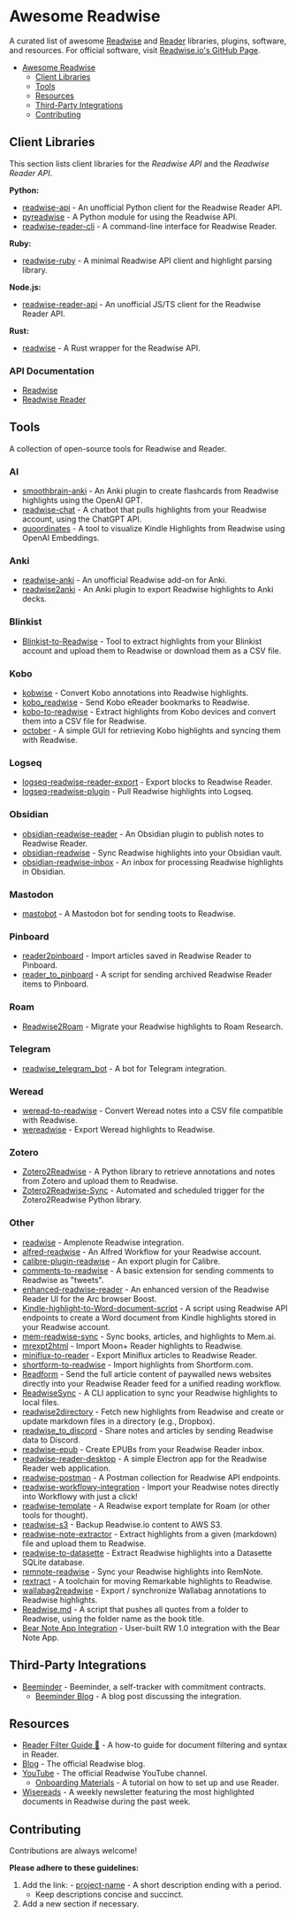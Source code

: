 # Awesome Readwise

A curated list of awesome [Readwise](https://readwise.io/) and [Reader](https://readwise.io/read) libraries, plugins, software, and resources. For official software, visit [Readwise.io's GitHub Page](https://github.com/readwiseio).

- [Awesome Readwise](#awesome-readwise)
  - [Client Libraries](#client-libraries)
  - [Tools](#tools)
  - [Resources](#resources)
  - [Third-Party Integrations](#third-party-integrations)
  - [Contributing](#contributing)

## Client Libraries

This section lists client libraries for the *Readwise API* and the *Readwise Reader API*.

**Python:**

- [readwise-api](https://github.com/floscha/readwise-api) - An unofficial Python client for the Readwise Reader API.
- [pyreadwise](https://github.com/rwxd/pyreadwise) - A Python module for using the Readwise API.
- [readwise-reader-cli](https://github.com/Scarvy/readwise-reader-cli) - A command-line interface for Readwise Reader.

**Ruby:**

- [readwise-ruby](https://github.com/joshbeckman/readwise-ruby) - A minimal Readwise API client and highlight parsing library.

**Node.js:**

- [readwise-reader-api](https://github.com/Scarvy/readwise-reader-api) - An unofficial JS/TS client for the Readwise Reader API.

**Rust:**

- [readwise](https://github.com/terror/readwise) - A Rust wrapper for the Readwise API.

### API Documentation

- [Readwise](https://readwise.io/api_deets)
- [Readwise Reader](https://readwise.io/reader_api)

## Tools

A collection of open-source tools for Readwise and Reader.

### AI

- [smoothbrain-anki](https://github.com/smoothbrain-ai/smoothbrain-anki) - An Anki plugin to create flashcards from Readwise highlights using the OpenAI GPT.
- [readwise-chat](https://github.com/acmeyer/readwise-chat) - A chatbot that pulls highlights from your Readwise account, using the ChatGPT API.
- [quoordinates](https://github.com/bramses/quoordinates) - A tool to visualize Kindle Highlights from Readwise using OpenAI Embeddings.

### Anki

- [readwise-anki](https://github.com/mattbarlow-sg/readwise-anki) - An unofficial Readwise add-on for Anki.
- [readwise2anki](https://github.com/ethan-butler-alight/readwise2anki) - An Anki plugin to export Readwise highlights to Anki decks.

### Blinkist

- [Blinkist-to-Readwise](https://github.com/tibobrc/Blinkist-to-Readwise) - Tool to extract highlights from your Blinkist account and upload them to Readwise or download them as a CSV file.

### Kobo

- [kobwise](https://github.com/osteel/kobwise) - Convert Kobo annotations into Readwise highlights.
- [kobo_readwise](https://github.com/taiansu/kobo_readwise) - Send Kobo eReader bookmarks to Readwise.
- [kobo-to-readwise](https://github.com/zakkolar/kobo-to-readwise) - Extract highlights from Kobo devices and convert them into a CSV file for Readwise.
- [october](https://github.com/marcus-crane/october) - A simple GUI for retrieving Kobo highlights and syncing them with Readwise.

### Logseq

- [logseq-readwise-reader-export](https://github.com/pstuifzand/logseq-readwise-reader-export) - Export blocks to Readwise Reader.
- [logseq-readwise-plugin](https://github.com/hkgnp/logseq-readwise-plugin) - Pull Readwise highlights into Logseq.

### Obsidian

- [obsidian-readwise-reader](https://github.com/joerncodes/obsidian-readwise-reader) - An Obsidian plugin to publish notes to Readwise Reader.
- [obsidian-readwise](https://github.com/renehernandez/obsidian-readwise) - Sync Readwise highlights into your Obsidian vault.
- [obsidian-readwise-inbox](https://github.com/TfTHacker/obsidian-readwise-inbox) - An inbox for processing Readwise highlights in Obsidian.

### Mastodon

- [mastobot](https://github.com/nicolevanderhoeven/mastobot) - A Mastodon bot for sending toots to Readwise.

### Pinboard

- [reader2pinboard](https://github.com/moefuerst/reader2pinboard) - Import articles saved in Readwise Reader to Pinboard.
- [reader_to_pinboard](https://github.com/basepi/reader_to_pinboard) - A script for sending archived Readwise Reader items to Pinboard.

### Roam

- [Readwise2Roam](https://github.com/jammastergirish/Readwise2Roam) - Migrate your Readwise highlights to Roam Research.

### Telegram

- [readwise_telegram_bot](https://github.com/ixnet/readwise_telegram_bot) - A bot for Telegram integration.

### Weread

- [weread-to-readwise](https://github.com/wogong/weread-to-readwise) - Convert Weread notes into a CSV file compatible with Readwise.
- [wereadwise](https://github.com/fuergaosi233/wereadwise) - Export Weread highlights to Readwise.

### Zotero

- [Zotero2Readwise](https://github.com/e-alizadeh/Zotero2Readwise) - A Python library to retrieve annotations and notes from Zotero and upload them to Readwise.
- [Zotero2Readwise-Sync](https://github.com/e-alizadeh/Zotero2Readwise-Sync) - Automated and scheduled trigger for the Zotero2Readwise Python library.

### Other

- [readwise](https://github.com/alloy-org/readwise) - Amplenote Readwise integration.
- [alfred-readwise](https://github.com/giovannicoppola/alfred-readwise) - An Alfred Workflow for your Readwise account.
- [calibre-plugin-readwise](https://github.com/iamwillbar/calibre-plugin-readwise) - An export plugin for Calibre.
- [comments-to-readwise](https://github.com/marcus-crane/comments-to-readwise) - A basic extension for sending comments to Readwise as "tweets".
- [enhanced-readwise-reader](https://github.com/sodastereo/enhanced-readwise-reader) - An enhanced version of the Readwise Reader UI for the Arc browser Boost.
- [Kindle-highlight-to-Word-document-script](https://github.com/AEchRod/Kindle-highlight-to-Word-document-script) - A script using Readwise API endpoints to create a Word document from Kindle highlights stored in your Readwise account.
- [mem-readwise-sync](https://github.com/riclib/mem-readwise-sync) - Sync books, articles, and highlights to Mem.ai.
- [mrexpt2html](https://github.com/lockcp/mrexpt2html) - Import Moon+ Reader highlights to Readwise.
- [miniflux-to-reader](https://github.com/th1nkful/miniflux-to-reader) - Export Miniflux articles to Readwise Reader.
- [shortform-to-readwise](https://github.com/nicolevanderhoeven/shortform-to-readwise) - Import highlights from Shortform.com.
- [Readform](https://github.com/fr0der1c/Readform) - Send the full article content of paywalled news websites directly into your Readwise Reader feed for a unified reading workflow.
- [ReadwiseSync](https://github.com/heshanpadmasiri/ReadwiseSync) - A CLI application to sync your Readwise highlights to local files.
- [readwise2directory](https://github.com/nicrivard/readwise2directory) - Fetch new highlights from Readwise and create or update markdown files in a directory (e.g., Dropbox).
- [readwise_to_discord](https://github.com/clement0910/readwise_to_discord) - Share notes and articles by sending Readwise data to Discord.
- [readwise-epub](https://github.com/GeorgeHahn/readwise-epub) - Create EPUBs from your Readwise Reader inbox.
- [readwise-reader-desktop](https://github.com/ondrejfuhrer/readwise-reader-desktop) - A simple Electron app for the Readwise Reader web application.
- [readwise-postman](https://github.com/herczogzoltan/readwise-postman) - A Postman collection for Readwise API endpoints.
- [readwise-workflowy-integration](https://github.com/zackdn/readwise-workflowy-integration) - Import your Readwise notes directly into Workflowy with just a click!
- [readwise-template](https://github.com/natterstefan/readwise-template) - A Readwise export template for Roam (or other tools for thought).
- [readwise-s3](https://github.com/fedragon/readwise-s3) - Backup Readwise.io content to AWS S3.
- [readwise-note-extractor](https://github.com/elchead/readwise-note-extractor) - Extract highlights from a given (markdown) file and upload them to Readwise.
- [readwise-to-datasette](https://github.com/iloveitaly/readwise-to-datasette) - Extract Readwise highlights into a Datasette SQLite database.
- [remnote-readwise](https://github.com/bjsi/remnote-readwise) - Sync your Readwise highlights into RemNote.
- [rextract](https://github.com/zachwick/rextract) - A toolchain for moving Remarkable highlights to Readwise.
- [wallabag2readwise](https://github.com/rwxd/wallabag2readwise) - Export / synchronize Wallabag annotations to Readwise highlights.
- [Readwise.md](https://github.com/bobbyhiddn/Readwise.md) - A script that pushes all quotes from a folder to Readwise, using the folder name as the book title.
- [Bear Note App Integration](https://benbailey.me/2023/06/03/how-i-sync.html) - User-built RW 1.0 integration with the Bear Note App.

## Third-Party Integrations

- [Beeminder](https://www.beeminder.com/readwisereader) - Beeminder, a self-tracker with commitment contracts.
  - [Beeminder Blog](https://blog.beeminder.com/readwise/) - A blog post discussing the integration.

## Resources

- [Reader Filter Guide 📖](https://readwise.notion.site/readwise/Reader-Filtering-Guide-d4b249df2eaa492283099ec2a3551640) - A how-to guide for document filtering and syntax in Reader.
- [Blog](https://blog.readwise.io/) - The official Readwise blog.
- [YouTube](https://www.youtube.com/@readwise-official/playlists) - The official Readwise YouTube channel.
  - [Onboarding Materials](https://www.youtube.com/playlist?list=PLF-dRXiEENypisIeJV4aik6NSNfoM3VI1) - A tutorial on how to set up and use Reader.
- [Wisereads](https://wise.readwise.io/) - A weekly newsletter featuring the most highlighted documents in Readwise during the past week.

## Contributing

Contributions are always welcome!

**Please adhere to these guidelines:**

1. Add the link: - [project-name](http://example.com/) - A short description ending with a period.
    - Keep descriptions concise and succinct.
2. Add a new section if necessary.
